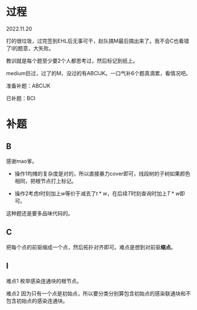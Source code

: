 # 过程

2022.11.20

打的很垃圾，过完签到EHL后无事可干，赵队搞M最后搞出来了。我不会C也看错了I的题意，大失败。

教训就是每个题至少要2个人都思考过，然后标记到纸上。

medium巨过，过了的M，没过的有ABCIJK。一口气补6个题真滴累，看情况吧。

准备补题：ABCIJK

已补题：BCI

# 补题

## B

感谢mao爹。

- 操作1均摊的复杂度是对的，所以直接暴力cover即可，线段树的子树如果颜色相同，把根节点打上标记。

- 操作2考虑$t$时刻加上$w$等价于减去了$t*w$，在后续$T$时刻查询时加上$T*w$即可。

这种题还是要多品味代码的。

## C 

把每个点的前驱缩成一个点，然后拓扑对齐即可。难点是想到对前驱**缩点**。


## I

难点1 枚举感染连通块的根节点。

难点2 因为只有一个点是初始点，所以要分类分别算包含初始点的感染联通块和不包含初始点的感染连通块。
